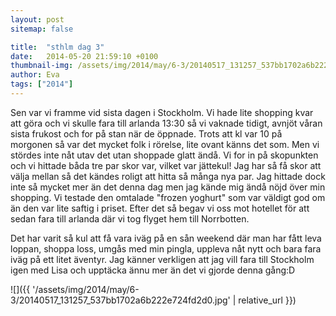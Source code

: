 ```yaml
---
layout: post
sitemap: false

title:  "sthlm dag 3"
date:   2014-05-20 21:59:10 +0100
thumbnail-img: /assets/img/2014/may/6-3/20140517_131257_537bb1702a6b222e724fd2d0.jpg
author: Eva
tags: ["2014"]
---
```


Sen var vi framme vid sista dagen i Stockholm. Vi hade lite shopping kvar att göra och vi skulle fara till arlanda 13:30 så vi vaknade tidigt, avnjöt våran sista frukost och for på stan när de öppnade. Trots att kl var 10 på morgonen så var det mycket folk i rörelse, lite ovant känns det som. Men vi stördes inte nåt utav det utan shoppade glatt ändå. Vi for in på skopunkten och vi hittade båda tre par skor var, vilket var jättekul! Jag har så få skor att välja mellan så det kändes roligt att hitta så många nya par. Jag hittade dock inte så mycket mer än det denna dag men jag kände mig ändå nöjd över min shopping. Vi testade den omtalade "frozen yoghurt" som var väldigt god om än den var lite saftig i priset. Efter det så begav vi oss mot hotellet för att sedan fara till arlanda där vi tog flyget hem till Norrbotten. 

Det har varit så kul att få vara iväg på en sån weekend där man har fått leva loppan, shoppa loss, umgås med min pingla, uppleva nåt nytt och bara fara iväg på ett litet äventyr. Jag känner verkligen att jag vill fara till Stockholm igen med Lisa och upptäcka ännu mer än det vi gjorde denna gång:D

![]({{ '/assets/img/2014/may/6-3/20140517_131257_537bb1702a6b222e724fd2d0.jpg'  | relative_url }})

